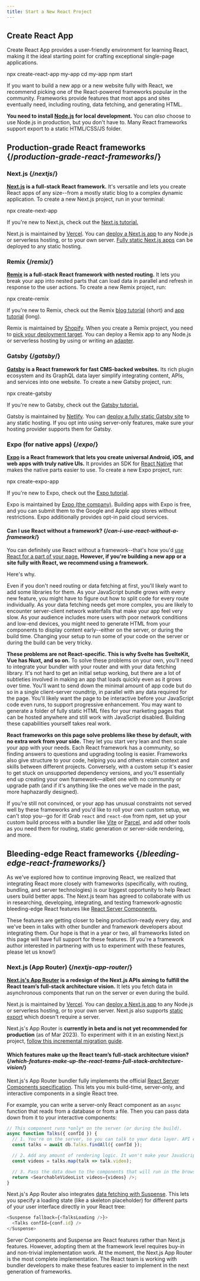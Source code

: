 ```yaml
---
title: Start a New React Project
---
```


## Create React App

Create React App provides a user-friendly environment for learning React, making it the ideal starting point for crafting exceptional single-page applications.

<TerminalBlock>
npx create-react-app my-app
cd my-app
npm start
</TerminalBlock>

<Intro>

If you want to build a new app or a new website fully with React, we recommend picking one of the React-powered frameworks popular in the community. Frameworks provide features that most apps and sites eventually need, including routing, data fetching, and generating HTML.

</Intro>

<Note>

**You need to install [Node.js](https://nodejs.org/en/) for local development.** You can *also* choose to use Node.js in production, but you don't have to. Many React frameworks support export to a static HTML/CSS/JS folder.

</Note>

## Production-grade React frameworks {/*production-grade-react-frameworks*/}

### Next.js {/*nextjs*/}

**[Next.js](https://nextjs.org/) is a full-stack React framework.** It's versatile and lets you create React apps of any size--from a mostly static blog to a complex dynamic application. To create a new Next.js project, run in your terminal:

<TerminalBlock>
npx create-next-app
</TerminalBlock>

If you're new to Next.js, check out the [Next.js tutorial.](https://nextjs.org/learn/foundations/about-nextjs)

Next.js is maintained by [Vercel](https://vercel.com/). You can [deploy a Next.js app](https://nextjs.org/docs/deployment) to any Node.js or serverless hosting, or to your own server. [Fully static Next.js apps](https://nextjs.org/docs/advanced-features/static-html-export) can be deployed to any static hosting.

### Remix {/*remix*/}

**[Remix](https://remix.run/) is a full-stack React framework with nested routing.** It lets you break your app into nested parts that can load data in parallel and refresh in response to the user actions. To create a new Remix project, run:

<TerminalBlock>
npx create-remix
</TerminalBlock>

If you're new to Remix, check out the Remix [blog tutorial](https://remix.run/docs/en/main/tutorials/blog) (short) and [app tutorial](https://remix.run/docs/en/main/tutorials/jokes) (long).

Remix is maintained by [Shopify](https://www.shopify.com/). When you create a Remix project, you need to [pick your deployment target](https://remix.run/docs/en/main/guides/deployment). You can deploy a Remix app to any Node.js or serverless hosting by using or writing an [adapter](https://remix.run/docs/en/main/other-api/adapter).

### Gatsby {/*gatsby*/}

**[Gatsby](https://www.gatsbyjs.com/) is a React framework for fast CMS-backed websites.** Its rich plugin ecosystem and its GraphQL data layer simplify integrating content, APIs, and services into one website. To create a new Gatsby project, run:

<TerminalBlock>
npx create-gatsby
</TerminalBlock>

If you're new to Gatsby, check out the [Gatsby tutorial.](https://www.gatsbyjs.com/docs/tutorial/)

Gatsby is maintained by [Netlify](https://www.netlify.com/). You can [deploy a fully static Gatsby site](https://www.gatsbyjs.com/docs/how-to/previews-deploys-hosting) to any static hosting. If you opt into using server-only features, make sure your hosting provider supports them for Gatsby.

### Expo (for native apps) {/*expo*/}

**[Expo](https://expo.dev/) is a React framework that lets you create universal Android, iOS, and web apps with truly native UIs.** It provides an SDK for [React Native](https://reactnative.dev/) that makes the native parts easier to use. To create a new Expo project, run:

<TerminalBlock>
npx create-expo-app
</TerminalBlock>

If you're new to Expo, check out the [Expo tutorial](https://docs.expo.dev/tutorial/introduction/).

Expo is maintained by [Expo (the company)](https://expo.dev/about). Building apps with Expo is free, and you can submit them to the Google and Apple app stores without restrictions. Expo additionally provides opt-in paid cloud services.

<DeepDive>

#### Can I use React without a framework? {/*can-i-use-react-without-a-framework*/}

You can definitely use React without a framework--that's how you'd [use React for a part of your page.](/learn/add-react-to-an-existing-project#using-react-for-a-part-of-your-existing-page) **However, if you're building a new app or a site fully with React, we recommend using a framework.**

Here's why.

Even if you don't need routing or data fetching at first, you'll likely want to add some libraries for them. As your JavaScript bundle grows with every new feature, you might have to figure out how to split code for every route individually. As your data fetching needs get more complex, you are likely to encounter server-client network waterfalls that make your app feel very slow. As your audience includes more users with poor network conditions and low-end devices, you might need to generate HTML from your components to display content early--either on the server, or during the build time. Changing your setup to run some of your code on the server or during the build can be very tricky.

**These problems are not React-specific. This is why Svelte has SvelteKit, Vue has Nuxt, and so on.** To solve these problems on your own, you'll need to integrate your bundler with your router and with your data fetching library. It's not hard to get an initial setup working, but there are a lot of subtleties involved in making an app that loads quickly even as it grows over time. You'll want to send down the minimal amount of app code but do so in a single client–server roundtrip, in parallel with any data required for the page. You'll likely want the page to be interactive before your JavaScript code even runs, to support progressive enhancement. You may want to generate a folder of fully static HTML files for your marketing pages that can be hosted anywhere and still work with JavaScript disabled. Building these capabilities yourself takes real work.

**React frameworks on this page solve problems like these by default, with no extra work from your side.** They let you start very lean and then scale your app with your needs. Each React framework has a community, so finding answers to questions and upgrading tooling is easier. Frameworks also give structure to your code, helping you and others retain context and skills between different projects. Conversely, with a custom setup it's easier to get stuck on unsupported dependency versions, and you'll essentially end up creating your own framework—albeit one with no community or upgrade path (and if it's anything like the ones we've made in the past, more haphazardly designed).

If you're still not convinced, or your app has unusual constraints not served well by these frameworks and you'd like to roll your own custom setup, we can't stop you--go for it! Grab `react` and `react-dom` from npm, set up your custom build process with a bundler like [Vite](https://vitejs.dev/) or [Parcel](https://parceljs.org/), and add other tools as you need them for routing, static generation or server-side rendering, and more.
</DeepDive>

## Bleeding-edge React frameworks {/*bleeding-edge-react-frameworks*/}

As we've explored how to continue improving React, we realized that integrating React more closely with frameworks (specifically, with routing, bundling, and server technologies) is our biggest opportunity to help React users build better apps. The Next.js team has agreed to collaborate with us in researching, developing, integrating, and testing framework-agnostic bleeding-edge React features like [React Server Components.](/blog/2023/03/22/react-labs-what-we-have-been-working-on-march-2023#react-server-components)

These features are getting closer to being production-ready every day, and we've been in talks with other bundler and framework developers about integrating them. Our hope is that in a year or two, all frameworks listed on this page will have full support for these features. (If you're a framework author interested in partnering with us to experiment with these features, please let us know!)

### Next.js (App Router) {/*nextjs-app-router*/}

**[Next.js's App Router](https://beta.nextjs.org/docs/getting-started) is a redesign of the Next.js APIs aiming to fulfill the React team’s full-stack architecture vision.** It lets you fetch data in asynchronous components that run on the server or even during the build.

Next.js is maintained by [Vercel](https://vercel.com/). You can [deploy a Next.js app](https://nextjs.org/docs/deployment) to any Node.js or serverless hosting, or to your own server. Next.js also supports [static export](https://beta.nextjs.org/docs/configuring/static-export) which doesn't require a server.
<Pitfall>

Next.js's App Router is **currently in beta and is not yet recommended for production** (as of Mar 2023). To experiment with it in an existing Next.js project, [follow this incremental migration guide](https://beta.nextjs.org/docs/upgrade-guide#migrating-from-pages-to-app).

</Pitfall>

<DeepDive>

#### Which features make up the React team’s full-stack architecture vision? {/*which-features-make-up-the-react-teams-full-stack-architecture-vision*/}

Next.js's App Router bundler fully implements the official [React Server Components specification](https://github.com/reactjs/rfcs/blob/main/text/0188-server-components.md). This lets you mix build-time, server-only, and interactive components in a single React tree.

For example, you can write a server-only React component as an `async` function that reads from a database or from a file. Then you can pass data down from it to your interactive components:

```js
// This component runs *only* on the server (or during the build).
async function Talks({ confId }) {
  // 1. You're on the server, so you can talk to your data layer. API endpoint not required.
  const talks = await db.Talks.findAll({ confId });

  // 2. Add any amount of rendering logic. It won't make your JavaScript bundle larger.
  const videos = talks.map(talk => talk.video);

  // 3. Pass the data down to the components that will run in the browser.
  return <SearchableVideoList videos={videos} />;
}
```

Next.js's App Router also integrates [data fetching with Suspense](/blog/2022/03/29/react-v18#suspense-in-data-frameworks). This lets you specify a loading state (like a skeleton placeholder) for different parts of your user interface directly in your React tree:

```js
<Suspense fallback={<TalksLoading />}>
  <Talks confId={conf.id} />
</Suspense>
```

Server Components and Suspense are React features rather than Next.js features. However, adopting them at the framework level requires buy-in and non-trivial implementation work. At the moment, the Next.js App Router is the most complete implementation. The React team is working with bundler developers to make these features easier to implement in the next generation of frameworks.

</DeepDive>
